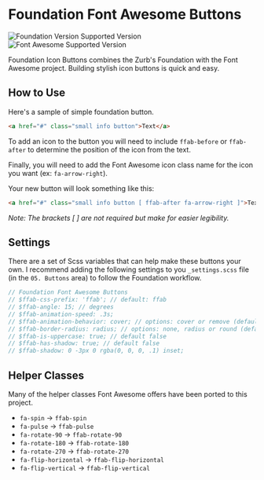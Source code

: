 # Foundation Font Awesome Buttons
![Foundation Version Supported Version](https://img.shields.io/badge/Foundation-v5.5.2-blue.svg?style=flat-square)
![Font Awesome Supported Version](https://img.shields.io/badge/Font_Awesome-v4.4.0-green.svg?style=flat-square)

Foundation Icon Buttons combines the Zurb's Foundation with the Font Awesome project. Building stylish icon buttons is quick and easy.

## How to Use

Here's a sample of simple foundation button.

```html
<a href="#" class="small info button">Text</a>
```

To add an icon to the button you will need to include `ffab-before` or `ffab-after` to determine the position of the icon from the text.

Finally, you will need to add the Font Awesome icon class name for the icon you want (ex: `fa-arrow-right`).

Your new button will look something like this:

```html
<a href="#" class="small info button [ ffab-after fa-arrow-right ]">Text</a>
```

*Note: The brackets [ ] are not required but make for easier legibility.*

## Settings

There are a set of Scss variables that can help make these buttons your own. I recommend adding the following settings to you `_settings.scss` file (in the `05. Buttons` area) to follow the Foundation workflow.

```scss
// Foundation Font Awesome Buttons
// $ffab-css-prefix: 'ffab'; // default: ffab
// $ffab-angle: 15; // degrees
// $ffab-animation-speed: .3s;
// $ffab-animation-behavior: cover; // options: cover or remove (default: remove)
// $ffab-border-radius: radius; // options: none, radius or round (default: none)
// $ffab-is-uppercase: true; // default false
// $ffab-has-shadow: true; // default false
// $ffab-shadow: 0 -3px 0 rgba(0, 0, 0, .1) inset;
```

## Helper Classes

Many of the helper classes Font Awesome offers have been ported to this project.

- `fa-spin` -> `ffab-spin`
- `fa-pulse` -> `ffab-pulse`
- `fa-rotate-90` -> `ffab-rotate-90`
- `fa-rotate-180` -> `ffab-rotate-180`
- `fa-rotate-270` -> `ffab-rotate-270`
- `fa-flip-horizontal` -> `ffab-flip-horizontal`
- `fa-flip-vertical` -> `ffab-flip-vertical`
